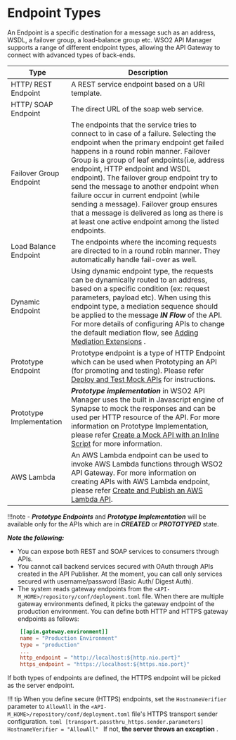 # Endpoint Types

An Endpoint is a specific destination for a message such as an address, WSDL, a failover group, a load-balance group
 etc. WSO2 API Manager supports a range of different endpoint types, allowing the API Gateway to connect with
  advanced types of back-ends.

|Type                     |Description                                                                                                                                                                                                                                                                                                                                                                                                       |
|-------------------------|------------------------------------------------------------------------------------------------------------------------------------------------------------------------------------------------------------------------------------------------------------------------------------------------------------------------------------------------------------------------------------------------------------|
| HTTP/ REST Endpoint     | A REST service endpoint based on a URI template.                                                                                                                                                                                                                                                                                                                                                           |
| HTTP/ SOAP Endpoint     | The direct URL of the soap web service.                                                                                                                                                                                                                                                                                                                                                                             |
| Failover Group Endpoint | The endpoints that the service tries to connect to in case of a failure. Selecting the endpoint when the primary endpoint get failed happens in a round robin manner. Failover Group is a group of leaf endpoints(i.e, address endpoint, HTTP endpoint and WSDL endpoint). The failover group endpoint try to send the message to another endpoint when failure occur in current endpoint (while sending a message). Failover group ensures that a message is delivered as long as there is at least one active endpoint among the listed endpoints.                              |
| Load Balance Endpoint   | The endpoints where the incoming requests are directed to in a round robin manner. They automatically handle fail-over as well.                                                                                                                                                                                                                                                                            |
| Dynamic Endpoint        | Using dynamic endpoint type, the requests can be dynamically routed to an address, based on a specific condition (ex: request parameters, payload etc). When using this endpoint type, a mediation sequence should be applied to the message ***IN Flow*** of the API. For more details of configuring APIs to change the default mediation flow, see [Adding Mediation Extensions](../../Extensions/adding-mediation-extensions.md) . |
| Prototype Endpoint      | Prototype endpoint is a type of HTTP Endpoint which can be used when Prototyping an API (for promoting and testing). Please refer [Deploy and Test Mock APIs](../MockAPI/deploy-and-test-mock-apis.md) for instructions. |
| Prototype Implementation      | ***Prototype implementation*** in WSO2 API Manager uses the built in Javascript engine of Synapse to mock the responses and can be used per HTTP resource of the API. For more information on Prototype Implementation, please refer [Create a Mock API with an Inline Script](../MockAPI/create-a-mock-api-with-an-inline-script.md) for more information. |
| AWS Lambda      | An AWS Lambda endpoint can be used to invoke AWS Lambda functions through WSO2 API Gateway. For more information on creating APIs with AWS Lambda endpoint, please refer [Create and Publish an AWS Lambda API]({{base_path}}/WIP/create-and-publish-awslambda-api). |

!!!note
    - ***Prototype Endpoints*** and ***Prototype Implementation*** will be available only for the APIs which are in 
    ***CREATED*** or ***PROTOTYPED*** state.

***Note the following:***

-   You can expose both REST and SOAP services to consumers through APIs.
-   You cannot call backend services secured with OAuth through APIs created in the API Publisher. At the moment, you
 can call only services secured with username/password (Basic Auth/ Digest Auth).
-   The system reads gateway endpoints from the `<API-M_HOME>/repository/conf/deployment.toml` file. When there are
 multiple gateway environments defined, it picks the gateway endpoint of the production environment. You can define both HTTP and HTTPS gateway endpoints as follows:

```toml
    [[apim.gateway.environment]]
    name = "Production Environment"
    type = "production"
    ...
    http_endpoint = "http://localhost:${http.nio.port}"
    https_endpoint = "https://localhost:${https.nio.port}"
```

If both types of endpoints are defined, the HTTPS endpoint will be picked as the server endpoint.

!!! tip
    When you define secure (HTTPS) endpoints, set the `HostnameVerifier` parameter to `AllowAll` in
     the `<API-M_HOME>/repository/conf/deployment.toml` file's HTTPS transport sender configuration.
     ```toml
         [transport.passthru_https.sender.parameters]
         HostnameVerifier = "AllowAll"
     ```
    If not, **the server throws an exception** .


